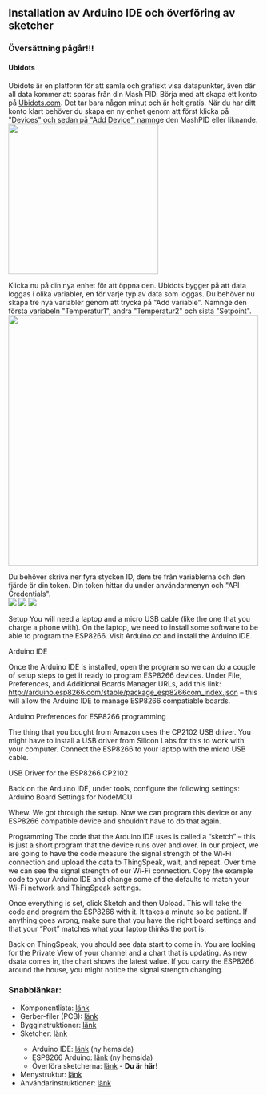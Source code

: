 <h2>Installation av Arduino IDE och överföring av sketcher</h2>
<h3>Översättning pågår!!!</h3>

<h4>Ubidots</h4>
Ubidots är en platform för att samla och grafiskt visa datapunkter, även där all data kommer att sparas från din Mash PID. Börja med att skapa ett konto på <a href="www.ubidots.com">Ubidots.com</a>. Det tar bara någon minut och är helt gratis. När du har ditt konto klart behöver du skapa en ny enhet genom att först klicka på "Devices" och sedan på "Add Device", namnge den MashPID eller liknande.<br>
<img width="300" src="https://github.com/knockimov/Knocker_Mash_PID/blob/master/images/Sk%C3%A4rmklipp-002.JPG"></img><br>

Klicka nu på din nya enhet för att öppna den. Ubidots bygger på att data loggas i olika variabler, en för varje typ av data som loggas. Du behöver nu skapa tre nya variabler genom att trycka på "Add variable". Namnge den första variabeln "Temperatur1", andra "Temperatur2" och sista "Setpoint".<br>
<img width="500" src="https://github.com/knockimov/Knocker_Mash_PID/blob/master/images/Sk%C3%A4rmklipp-003.JPG"></img><br>

Du behöver skriva ner fyra stycken ID, dem tre från variablerna och den fjärde är din token. Din token hittar du under användarmenyn och "API Credentials".<br>
<img src="https://github.com/knockimov/Knocker_Mash_PID/blob/master/images/Sk%C3%A4rmklipp-004.JPG"></img>
<img src="https://github.com/knockimov/Knocker_Mash_PID/blob/master/images/Sk%C3%A4rmklipp-005.jpg"></img>
<img src="https://github.com/knockimov/Knocker_Mash_PID/blob/master/images/Sk%C3%A4rmklipp-006.jpg"></img>

Setup
You will need a laptop and a micro USB cable (like the one that you charge a phone with). On the laptop, we need to install some software to be able to program the ESP8266. Visit Arduino.cc and install the Arduino IDE.

Arduino IDE

Once the Arduino IDE is installed, open the program so we can do a couple of setup steps to get it ready to program ESP8266 devices. Under File, Preferences, and Additional Boards Manager URLs, add this link: http://arduino.esp8266.com/stable/package_esp8266com_index.json – this will allow the Arduino IDE to manage ESP8266 compatiable boards.

Arduino Preferences for ESP8266 programming

The thing that you bought from Amazon uses the CP2102 USB driver. You might have to install a USB driver from Silicon Labs for this to work with your computer. Connect the ESP8266 to your laptop with the micro USB cable.

USB Driver for the ESP8266 CP2102

Back on the Arduino IDE, under tools, configure the following settings:
Arduino Board Settings for NodeMCU

Whew. We got through the setup. Now we can program this device or any ESP8266 compatible device and shouldn’t have to do that again.

Programming
The code that the Arduino IDE uses is called a “sketch” – this is just a short program that the device runs over and over. In our project, we are going to have the code measure the signal strength of the Wi-Fi connection and upload the data to ThingSpeak, wait, and repeat. Over time we can see the signal strength of our Wi-Fi connection. Copy the example code to your Arduino IDE and change some of the defaults to match your Wi-Fi network and ThingSpeak settings.

Once everything is set, click Sketch and then Upload. This will take the code and program the ESP8266 with it. It takes a minute so be patient. If anything goes wrong, make sure that you have the right board settings and that your “Port” matches what your laptop thinks the port is.

Back on ThingSpeak, you should see data start to come in. You are looking for the Private View of your channel and a chart that is updating. As new dsata comes in, the chart shows the latest value. If you carry the ESP8266 around the house, you might notice the signal strength changing.

<h3>Snabblänkar:</h3>
<ul>
<li>Komponentlista: <a href="https://github.com/knockimov/Knocker_Mash_PID/blob/master/COMPONENTS.md"> länk</a></li>
<li>Gerber-filer (PCB): <a href="https://github.com/knockimov/Knocker_Mash_PID/tree/master/gerber"> länk</a></li>
<li>Bygginstruktioner: <a href="https://github.com/knockimov/Knocker_Mash_PID/blob/master/BUILD.md"> länk</a></li>
<li>Sketcher: <a href="https://github.com/knockimov/Knocker_Mash_PID/tree/master/arduino"> länk</a></li>
<ul>
<li>Arduino IDE: <a href="https://www.arduino.cc/en/Guide/Windows"> länk</a> (ny hemsida)</li>
<li>ESP8266 Arduino: <a href="https://github.com/esp8266/Arduino#installing-with-boards-manager"> länk</a> (ny hemsida)</li>
<li>Överföra sketcherna: <a href="https://github.com/knockimov/Knocker_Mash_PID/blob/master/TRANSFER.md"> länk</a> - <b>Du är här!</b></li>
</ul>
<li>Menystruktur: <a href="https://github.com/knockimov/Knocker_Mash_PID/blob/master/MENU.md"> länk</a></li>
<li>Användarinstruktioner: <a href="https://github.com/knockimov/Knocker_Mash_PID/blob/master/GUIDE.md"> länk</a></li>
</ul>
